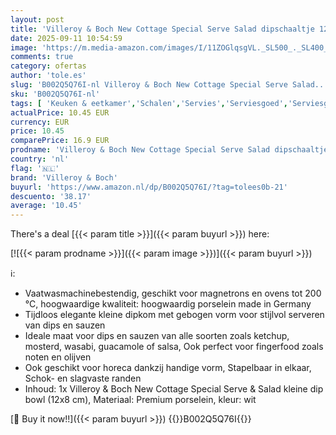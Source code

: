 ```yaml
---
layout: post
title: 'Villeroy & Boch New Cottage Special Serve Salad dipschaaltje 12x8cm'
date: 2025-09-11 10:54:59
image: 'https://m.media-amazon.com/images/I/11ZOGlqsgVL._SL500_._SL400_.jpg'
comments: true
category: ofertas
author: 'tole.es'
slug: 'B002Q5Q76I-nl Villeroy & Boch New Cottage Special Serve Salad...'
sku: 'B002Q5Q76I-nl'
tags: [ 'Keuken & eetkamer','Schalen','Servies','Serviesgoed','Serviesgoed & serveerbestek','Snack- & dipkommen','Wonen & keuken','villeroy & boch','🇳🇱', ]
actualPrice: 10.45 EUR
currency: EUR
price: 10.45
comparePrice: 16.9 EUR
prodname: 'Villeroy & Boch New Cottage Special Serve Salad dipschaaltje 12x8cm'
country: 'nl'
flag: '🇳🇱'
brand: 'Villeroy & Boch'
buyurl: 'https://www.amazon.nl/dp/B002Q5Q76I/?tag=tolees0b-21'
descuento: '38.17'
average: '10.45'
---
```


There's a deal [{{< param title >}}]({{< param buyurl >}})  here:

[![{{< param prodname >}}]({{< param image >}})]({{< param buyurl >}})

ℹ️:

- Vaatwasmachinebestendig, geschikt voor magnetrons en ovens tot 200 °C, hoogwaardige kwaliteit: hoogwaardig porselein made in Germany
- Tijdloos elegante kleine dipkom met gebogen vorm voor stijlvol serveren van dips en sauzen
- Ideale maat voor dips en sauzen van alle soorten zoals ketchup, mosterd, wasabi, guacamole of salsa, Ook perfect voor fingerfood zoals noten en olijven
- Ook geschikt voor horeca dankzij handige vorm, Stapelbaar in elkaar, Schok- en slagvaste randen
- Inhoud: 1x Villeroy & Boch New Cottage Special Serve & Salad kleine dip bowl (12x8 cm), Materiaal: Premium porselein, kleur: wit

[🛒 Buy it now!!]({{< param buyurl >}})
{{<world>}}B002Q5Q76I{{</world>}}
